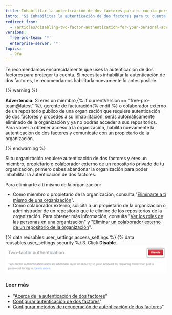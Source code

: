 ```yaml
---
title: Inhabilitar la autenticación de dos factores para tu cuenta personal
intro: 'Si inhabilitas la autenticación de dos factores para tu cuenta personal, puedes perder acceso a las organizaciones a las que perteneces.'
redirect_from:
  - /articles/disabling-two-factor-authentication-for-your-personal-account
versions:
  free-pro-team: '*'
  enterprise-server: '*'
topics:
  - 2fa
---
```


Te recomendamos encarecidamente que uses la autenticación de dos factores para proteger tu cuenta. Si necesitas inhabilitar la autenticación de dos factores, te recomendamos habilitarla nuevamente lo antes posible.

{% warning %}

**Advertencia:** Si eres un miembro,{% if currentVersion == "free-pro-team@latest" %}, gerente de facturación{% endif %} o colaborador externo de un repositorio público de una organización que requiere autenticación de dos factores y procedes a su inhabilitación, serás automáticamente eliminado de la organización y ya no podrás acceder a sus repositorios. Para volver a obtener acceso a la organización, habilita nuevamente la autenticación de dos factores y comunícate con un propietario de la organización.

{% endwarning %}

Si tu organización requiere autenticación de dos factores y eres un miembro, propietario o colaborador externo de un repositorio privado de tu organización, primero debes abandonar la organización para poder inhabilitar la autenticación de dos factores.

Para eliminarte a ti mismo de la organización:
 - Como miembro o propietario de la organización, consulta "[Eliminarte a ti mismo de una organización](/articles/removing-yourself-from-an-organization/)".
 - Como colaborador externo, solicita a un propietario de la organización o administrador de un repositorio que te elimine de los repositorios de la organización. Para obtener más información, consulta "[Ver los roles de las personas en una organización](/articles/viewing-people-s-roles-in-an-organization)" y "[Eliminar un colaborador externo de un repositorio de la organización](/articles/removing-an-outside-collaborator-from-an-organization-repository/)".

{% data reusables.user_settings.access_settings %}
{% data reusables.user_settings.security %}
3. Click **Disable**. ![Botón Inhabilitar autenticación de dos factores](/assets/images/help/2fa/disable-two-factor-authentication.png)

### Leer más

- "[Acerca de la autenticación de dos factores](/articles/about-two-factor-authentication)"
- [Configurar autenticación de dos factores](/articles/configuring-two-factor-authentication)"
- [Configurar métodos de recuperación de autenticación de dos factores](/articles/configuring-two-factor-authentication-recovery-methods)"
